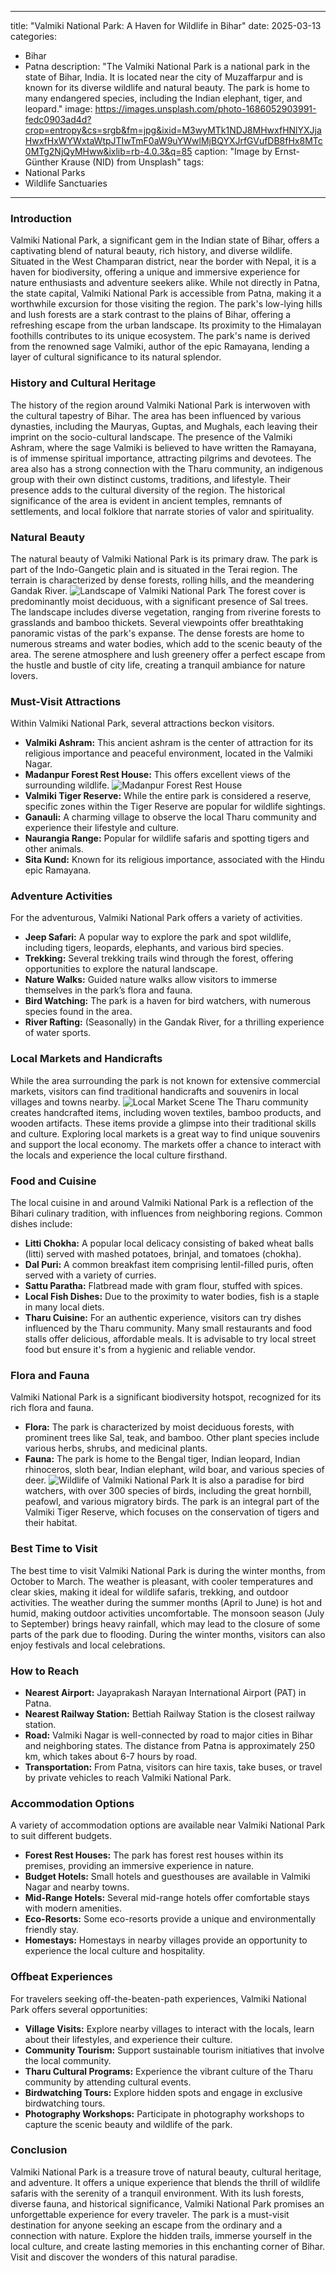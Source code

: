 
---
title: "Valmiki National Park: A Haven for Wildlife in Bihar"
date: 2025-03-13
categories:
  - Bihar
  - Patna
description: "The Valmiki National Park is a national park in the state of Bihar, India. It is located near the city of Muzaffarpur and is known for its diverse wildlife and natural beauty. The park is home to many endangered species, including the Indian elephant, tiger, and leopard."
image: https://images.unsplash.com/photo-1686052903991-fedc0903ad4d?crop=entropy&cs=srgb&fm=jpg&ixid=M3wyMTk1NDJ8MHwxfHNlYXJjaHwxfHxWYWxtaWtpJTIwTmF0aW9uYWwlMjBQYXJrfGVufDB8fHx8MTc0MTg2NjQyMHww&ixlib=rb-4.0.3&q=85
caption: "Image by Ernst-Günther Krause (NID) from Unsplash"
tags: 
  - National Parks
  - Wildlife Sanctuaries
---


### **Introduction**

Valmiki National Park, a significant gem in the Indian state of Bihar, offers a captivating blend of natural beauty, rich history, and diverse wildlife. Situated in the West Champaran district, near the border with Nepal, it is a haven for biodiversity, offering a unique and immersive experience for nature enthusiasts and adventure seekers alike. While not directly in Patna, the state capital, Valmiki National Park is accessible from Patna, making it a worthwhile excursion for those visiting the region. The park's low-lying hills and lush forests are a stark contrast to the plains of Bihar, offering a refreshing escape from the urban landscape. Its proximity to the Himalayan foothills contributes to its unique ecosystem. The park's name is derived from the renowned sage Valmiki, author of the epic Ramayana, lending a layer of cultural significance to its natural splendor.

### **History and Cultural Heritage**

The history of the region around Valmiki National Park is interwoven with the cultural tapestry of Bihar. The area has been influenced by various dynasties, including the Mauryas, Guptas, and Mughals, each leaving their imprint on the socio-cultural landscape. The presence of the Valmiki Ashram, where the sage Valmiki is believed to have written the Ramayana, is of immense spiritual importance, attracting pilgrims and devotees. The area also has a strong connection with the Tharu community, an indigenous group with their own distinct customs, traditions, and lifestyle. Their presence adds to the cultural diversity of the region. The historical significance of the area is evident in ancient temples, remnants of settlements, and local folklore that narrate stories of valor and spirituality.

### **Natural Beauty**

The natural beauty of Valmiki National Park is its primary draw. The park is part of the Indo-Gangetic plain and is situated in the Terai region. The terrain is characterized by dense forests, rolling hills, and the meandering Gandak River. <img src="placeholder_image_landscape.jpg" alt="Landscape of Valmiki National Park"> The forest cover is predominantly moist deciduous, with a significant presence of Sal trees. The landscape includes diverse vegetation, ranging from riverine forests to grasslands and bamboo thickets. Several viewpoints offer breathtaking panoramic vistas of the park's expanse. The dense forests are home to numerous streams and water bodies, which add to the scenic beauty of the area. The serene atmosphere and lush greenery offer a perfect escape from the hustle and bustle of city life, creating a tranquil ambiance for nature lovers.

### **Must-Visit Attractions**

Within Valmiki National Park, several attractions beckon visitors.

*   **Valmiki Ashram:** This ancient ashram is the center of attraction for its religious importance and peaceful environment, located in the Valmiki Nagar.
*   **Madanpur Forest Rest House:** This offers excellent views of the surrounding wildlife. <img src="placeholder_image_forest_resthouse.jpg" alt="Madanpur Forest Rest House">
*   **Valmiki Tiger Reserve:** While the entire park is considered a reserve, specific zones within the Tiger Reserve are popular for wildlife sightings.
*   **Ganauli:** A charming village to observe the local Tharu community and experience their lifestyle and culture.
*   **Naurangia Range:** Popular for wildlife safaris and spotting tigers and other animals.
*   **Sita Kund:** Known for its religious importance, associated with the Hindu epic Ramayana.

### **Adventure Activities**

For the adventurous, Valmiki National Park offers a variety of activities.

*   **Jeep Safari:** A popular way to explore the park and spot wildlife, including tigers, leopards, elephants, and various bird species.
*   **Trekking:** Several trekking trails wind through the forest, offering opportunities to explore the natural landscape.
*   **Nature Walks:** Guided nature walks allow visitors to immerse themselves in the park’s flora and fauna.
*   **Bird Watching:** The park is a haven for bird watchers, with numerous species found in the area.
*   **River Rafting:** (Seasonally) in the Gandak River, for a thrilling experience of water sports.

### **Local Markets and Handicrafts**

While the area surrounding the park is not known for extensive commercial markets, visitors can find traditional handicrafts and souvenirs in local villages and towns nearby. <img src="placeholder_image_local_market.jpg" alt="Local Market Scene"> The Tharu community creates handcrafted items, including woven textiles, bamboo products, and wooden artifacts. These items provide a glimpse into their traditional skills and culture. Exploring local markets is a great way to find unique souvenirs and support the local economy. The markets offer a chance to interact with the locals and experience the local culture firsthand.

### **Food and Cuisine**

The local cuisine in and around Valmiki National Park is a reflection of the Bihari culinary tradition, with influences from neighboring regions. Common dishes include:

*   **Litti Chokha:** A popular local delicacy consisting of baked wheat balls (litti) served with mashed potatoes, brinjal, and tomatoes (chokha).
*   **Dal Puri:** A common breakfast item comprising lentil-filled puris, often served with a variety of curries.
*   **Sattu Paratha:** Flatbread made with gram flour, stuffed with spices.
*   **Local Fish Dishes:** Due to the proximity to water bodies, fish is a staple in many local diets.
*   **Tharu Cuisine:** For an authentic experience, visitors can try dishes influenced by the Tharu community. Many small restaurants and food stalls offer delicious, affordable meals. It is advisable to try local street food but ensure it's from a hygienic and reliable vendor.

### **Flora and Fauna**

Valmiki National Park is a significant biodiversity hotspot, recognized for its rich flora and fauna.

*   **Flora:** The park is characterized by moist deciduous forests, with prominent trees like Sal, teak, and bamboo. Other plant species include various herbs, shrubs, and medicinal plants.
*   **Fauna:** The park is home to the Bengal tiger, Indian leopard, Indian rhinoceros, sloth bear, Indian elephant, wild boar, and various species of deer. <img src="placeholder_image_wildlife.jpg" alt="Wildlife of Valmiki National Park"> It is also a paradise for bird watchers, with over 300 species of birds, including the great hornbill, peafowl, and various migratory birds. The park is an integral part of the Valmiki Tiger Reserve, which focuses on the conservation of tigers and their habitat.

### **Best Time to Visit**

The best time to visit Valmiki National Park is during the winter months, from October to March. The weather is pleasant, with cooler temperatures and clear skies, making it ideal for wildlife safaris, trekking, and outdoor activities. The weather during the summer months (April to June) is hot and humid, making outdoor activities uncomfortable. The monsoon season (July to September) brings heavy rainfall, which may lead to the closure of some parts of the park due to flooding. During the winter months, visitors can also enjoy festivals and local celebrations.

### **How to Reach**

*   **Nearest Airport:** Jayaprakash Narayan International Airport (PAT) in Patna.
*   **Nearest Railway Station:** Bettiah Railway Station is the closest railway station.
*   **Road:** Valmiki Nagar is well-connected by road to major cities in Bihar and neighboring states. The distance from Patna is approximately 250 km, which takes about 6-7 hours by road.
*   **Transportation:** From Patna, visitors can hire taxis, take buses, or travel by private vehicles to reach Valmiki National Park.

### **Accommodation Options**

A variety of accommodation options are available near Valmiki National Park to suit different budgets.

*   **Forest Rest Houses:** The park has forest rest houses within its premises, providing an immersive experience in nature.
*   **Budget Hotels:** Small hotels and guesthouses are available in Valmiki Nagar and nearby towns.
*   **Mid-Range Hotels:** Several mid-range hotels offer comfortable stays with modern amenities.
*   **Eco-Resorts:** Some eco-resorts provide a unique and environmentally friendly stay.
*   **Homestays:** Homestays in nearby villages provide an opportunity to experience the local culture and hospitality.

### **Offbeat Experiences**

For travelers seeking off-the-beaten-path experiences, Valmiki National Park offers several opportunities:

*   **Village Visits:** Explore nearby villages to interact with the locals, learn about their lifestyles, and experience their culture.
*   **Community Tourism:** Support sustainable tourism initiatives that involve the local community.
*   **Tharu Cultural Programs:** Experience the vibrant culture of the Tharu community by attending cultural events.
*   **Birdwatching Tours:** Explore hidden spots and engage in exclusive birdwatching tours.
*   **Photography Workshops:** Participate in photography workshops to capture the scenic beauty and wildlife of the park.

### **Conclusion**

Valmiki National Park is a treasure trove of natural beauty, cultural heritage, and adventure. It offers a unique experience that blends the thrill of wildlife safaris with the serenity of a tranquil environment. With its lush forests, diverse fauna, and historical significance, Valmiki National Park promises an unforgettable experience for every traveler. The park is a must-visit destination for anyone seeking an escape from the ordinary and a connection with nature. Explore the hidden trails, immerse yourself in the local culture, and create lasting memories in this enchanting corner of Bihar. Visit and discover the wonders of this natural paradise.


